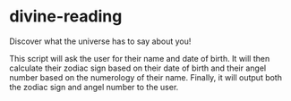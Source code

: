 # divine-reading
Discover what the universe has to say about you!

This script will ask the user for their name and date of birth. It will then calculate their zodiac sign based on their date of birth and their angel number based on the numerology of their name. Finally, it will output both the zodiac sign and angel number to the user.
